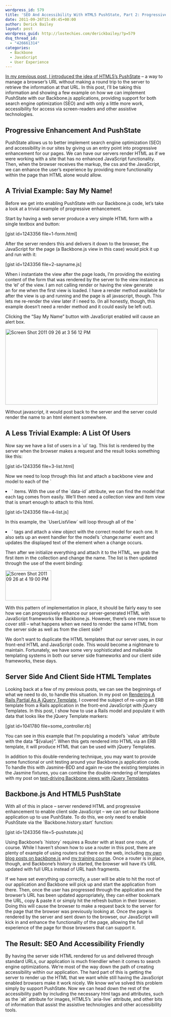 ```yaml
---
wordpress_id: 579
title: 'SEO And Accessibility With HTML5 PushState, Part 2: Progressive Enhancement With Backbone.js'
date: 2011-09-26T15:49:45+00:00
author: Derick Bailey
layout: post
wordpress_guid: http://lostechies.com/derickbailey/?p=579
dsq_thread_id:
  - "426661314"
categories:
  - Backbone
  - JavaScript
  - User Experience
---
```

[In my previous post, I introduced the idea of HTML5&#8217;s PushState](http://lostechies.com/derickbailey/2011/09/26/seo-and-accessibility-with-html5-pushstate-part-1-introducing-pushstate/) &#8211; a way to manage a browser&#8217;s URL without making a round trip to the server to retrieve the information at that URL. In this post, I&#8217;ll be taking this information and showing a few example on how we can implement PushState with our Backbone.js applications, providing support for both search engine optimization (SEO) and with only a little more work, accessibility for access via screen-readers and other assistive technologies.

## Progressive Enhancement And PushState

PushState allows us to better implement search engine optimization (SEO) and accessibility in our sites by giving us an entry point into progressive enhancement for our pages. We can have our servers render HTML as if we were working with a site that has no enhanced JavaScript functionality. Then, when the browser receives the markup, the css and the JavaScript, we can enhance the user&#8217;s experience by providing more functionality within the page than HTML alone would allow.

## A Trivial Example: Say My Name!

Before we get into enabling PushState with our Backbone.js code, let&#8217;s take a look at a trivial example of progressive enhancement.

Start by having a web server produce a very simple HTML form with a single textbox and button:

[gist id=1243356 file=1-form.html]

After the server renders this and delivers it down to the browser, the JavaScript for the page (a Backbone.js view in this case) would pick it up and run with it:

[gist id=1243356 file=2-sayname.js]

When i instantiate the view after the page loads, I&#8217;m providing the existing content of the form that was rendered by the server to the view instance as the &#8216;el&#8217; of the view. I am not calling render or having the view generate an for me when the first view is loaded. I have a render method available for after the view is up and running and the page is all javascript, though. This lets me re-render the view later if i need to. (In all honestly, though, this example doesn&#8217;t need a render method and it could easily be left out).

Clicking the &#8220;Say My Name&#8221; button with JavaScript enabled will cause an alert box.

<img title="Screen Shot 2011-09-26 at 3.56.12 PM.png" src="http://lostechies.com/derickbailey/files/2011/09/Screen-Shot-2011-09-26-at-3.56.12-PM.png" border="0" alt="Screen Shot 2011 09 26 at 3 56 12 PM" width="479" height="238" />

Without javascript, it would post back to the server and the server could render the name to an html element somewhere.

## A Less Trivial Example: A List Of Users

Now say we have a list of users in a \`ul\` tag. This list is rendered by the server when the browser makes a request and the result looks something like this:

[gist id=1243356 file=3-list.html]

Now we need to loop through this list and attach a backbone view and model to each of the \`<li>\` items. With the use of the \`data-id\` attribute, we can find the model that each tag comes from easily. We&#8217;ll then need a collection view and item view that is smart enough to attach to this html.

[gist id=1243356 file=4-list.js]

In this example, the \`UserListView\` will loop through all of the \`<li>\` tags and attach a view object with the correct model for each one. It also sets up an event handler for the model&#8217;s \`change:name\` event and updates the displayed text of the element when a change occurs.

Then after we initialize everything and attach it to the HTML, we grab the first item in the collection and change the name. The list is then updated through the use of the event binding:

<img title="Screen Shot 2011-09-26 at 4.19.00 PM.png" src="http://lostechies.com/derickbailey/files/2011/09/Screen-Shot-2011-09-26-at-4.19.00-PM.png" border="0" alt="Screen Shot 2011 09 26 at 4 19 00 PM" width="144" height="95" />

With this pattern of implementation in place, it should be fairly easy to see how we can progressively enhance our server-generated HTML with JavaScript frameworks like Backbone.js. However, there&#8217;s one more issue to cover still &#8211; what happens when we need to render the same HTML from the server side as well as from the client side?

We don&#8217;t want to duplicate the HTML templates that our server uses, in our front-end HTML and JavaScript code. This would become a nightmare to maintain. Fortunately, we have some very sophisticated and malleable templating systems in both our server side frameworks and our client side frameworks, these days.

## Server Side And Client Side HTML Templates

Looking back at a few of my previous posts, we can see the beginnings of what we need to do, to handle this situation. In my post on [Rendering A Rails Partial As A jQuery Template](http://lostechies.com/derickbailey/2011/06/22/rendering-a-rails-partial-as-a-jquery-template/), I covered the subject of re-using an ERB template from a Rails application in the front-end JavaScript with jQuery Templates. In this post, I show how to use a Rails model and populate it with data that looks like the jQuery Template markers:

[gist id=1041780 file=some_controller.rb]

You can see in this example that I&#8217;m populating a model&#8217;s \`value\` attribute with the data &#8220;${value}&#8221;. When this gets rendered into HTML via an ERB template, it will produce HTML that can be used with jQuery Templates.

In addition to this double-rendering technique, you may want to provide some functional or unit testing around your Backbone.js application code. To handle this with Jasmine-BDD and again re-use the existing templates in the Jasmine fixtures, you can combine the double-rendering of templates with my post on [test-driving Backbone views with jQuery Templates](http://lostechies.com/derickbailey/2011/09/06/test-driving-backbone-views-with-jquery-templates-the-jasmine-gem-and-jasmine-jquery/).

## Backbone.js And HTML5 PushState

With all of this in place &#8211; server rendered HTML and progressive enhancement to enable client side JavaScript &#8211; we can set our Backbone application up to use PushState. To do this, we only need to enable PushState via the \`Backbone.history.start\` function:

[gist id=1243356 file=5-pushstate.js]

Using Backbone&#8217;s \`history\` requires a Router with at least one route, of course. While I haven&#8217;t shown how to use a router in this post, there are plenty of example of using routers out there on the web, including [my own blog posts on backbone.js](http://lostechies.com/derickbailey/category/backbone/) and [my training course](http://backbonetraining.net). Once a router is in place, though, and Backbone&#8217;s history is started, the browser will have it&#8217;s URL updated with full URLs instead of URL hash fragments.

If we have set everything up correctly, a user will be able to hit the root of our application and Backbone will pick up and start the application from there. Then, once the user has progressed through the application and the browser&#8217;s URL has been updated appropriately, they can either bookmark the URL, copy & paste it or simply hit the refresh button in their browser. Doing this will cause the browser to make a request back to the server for the page that the browser was previously looking at. Once the page is rendered by the server and sent down to the browser, our JavaScript will kick in and enhance the functionality of the page, allowing the full experience of the page for those browsers that can support it.

## The Result: SEO And Accessibility Friendly

By having the server side HTML rendered for us and delivered through standard URLs, our application is much friendlier when it comes to search engine optimizations. We&#8217;re most of the way down the path of creating accessibility within our application. The hard part of this is getting the server to render up the HTML that we want while still having the JavaScript enabled browsers make it work nicely. We know we&#8217;ve solved this problem simply by support PushState. Now we can head down the rest of the accessibility path by including the necessary html tags and attributes, such as the \`alt\` attribute for images, HTML5&#8217;s \`aria-live\` attribute, and other bits of information that assist the assistive technologies and other accessibility tools.